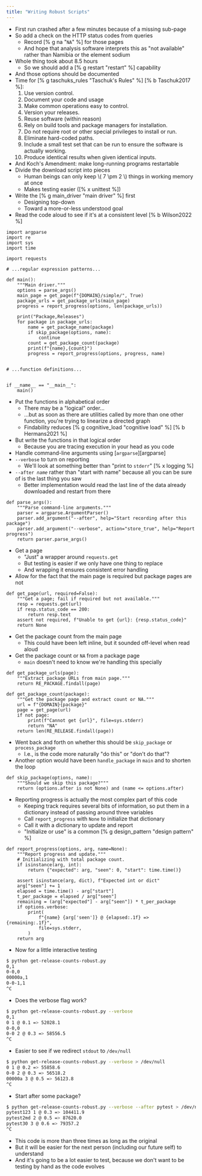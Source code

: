 ```yaml
---
title: "Writing Robust Scripts"
---
```


-   First run crashed after a few minutes because of a missing sub-page
-   So add a check on the HTTP status codes from queries
    -   Record [% g na "`NA`" %] for those pages
    -   And hope that analysis software interprets this as "not available"
        rather than Namibia or the element sodium
-   Whole thing took about 8.5 hours
    -   So we should add a [% g restart "restart" %] capability
-   And those options should be documented
-   Time for [% g taschuks_rules "Taschuk's Rules" %] [% b Taschuk2017 %]:
    1.  Use version control.
    1.  Document your code and usage
    1.  Make common operations easy to control.
    1.  Version your releases.
    1.  Reuse software (within reason)
    1.  Rely on build tools and package managers for installation.
    1.  Do not require root or other special privileges to install or run.
    1.  Eliminate hard-coded paths.
    1.  Include a small test set that can be run to ensure the software is actually working.
    1.  Produce identical results when given identical inputs.
-   And Koch's Amendment: make long-running programs restartable
-   Divide the download script into pieces
    -   Human beings can only keep \\( 7 \pm 2 \\) things in working memory at once
    -   Makes testing easier ([% x unittest %])
-   Write the [% g main_driver "main driver" %] first
    -   Designing top-down
    -   Toward a more-or-less understood goal
-   Read the code aloud to see if it's at a consistent level [% b Wilson2022 %]

```{.python title="get-release-counts-robust.py"}
import argparse
import re
import sys
import time

import requests

# ...regular expression patterns...

def main():
    """Main driver."""
    options = parse_args()
    main_page = get_page(f"{DOMAIN}/simple/", True)
    package_urls = get_package_urls(main_page)
    progress = report_progress(options, len(package_urls))

    print("Package,Releases")
    for package in package_urls:
        name = get_package_name(package)
        if skip_package(options, name):
            continue
        count = get_package_count(package)
        print(f"{name},{count}")
        progress = report_progress(options, progress, name)


# ...function definitions...


if __name__ == "__main__":
    main()
```

-   Put the functions in alphabetical order
    -   There may be a "logical" order...
    -   ...but as soon as there are utilities called by more than one other function,
        you're trying to linearize a directed graph
    -   Findability reduces [% g cognitive_load "cognitive load" %] [% b Hermans2021 %]
-   But write the functions in that logical order
    -   Because you are tracing execution in your head as you code
-   Handle command-line arguments using [`argparse`][argparse]
-   `--verbose` to turn on reporting
    -   We'll look at something better than "print to `stderr`" [% x logging %]
-   <code>--after <em>name</em></code> rather than "start with name"
    because all you can be sure of is the last thing you saw
    -   Better implementation would read the last line of the data already downloaded
        and restart from there

```{.python title="get-release-counts-robust.py"}
def parse_args():
    """Parse command-line arguments."""
    parser = argparse.ArgumentParser()
    parser.add_argument("--after", help="Start recording after this package")
    parser.add_argument("--verbose", action="store_true", help="Report progress")
    return parser.parse_args()
```

-   Get a page
    -   "Just" a wrapper around `requests.get`
    -   But testing is easier if we only have one thing to replace
    -   And wrapping it ensures consistent error handling
-   Allow for the fact that the main page is required but package pages are not

```{.python title="get-release-counts-robust.py"}
def get_page(url, required=False):
    """Get a page; fail if required but not available."""
    resp = requests.get(url)
    if resp.status_code == 200:
        return resp.text
    assert not required, f"Unable to get {url}: {resp.status_code}"
    return None
```

-   Get the package count from the main page
    -   This could have been left inline, but it sounded off-level when read aloud
-   Get the package count or `NA` from a package page
    -   `main` doesn't need to know we're handling this specially

```{.python title="get-release-counts-robust.py"}
def get_package_urls(page):
    """Extract package URLs from main page."""
    return RE_PACKAGE.findall(page)

def get_package_count(package):
    """Get the package page and extract count or NA."""
    url = f"{DOMAIN}{package}"
    page = get_page(url)
    if not page:
        print(f"Cannot get {url}", file=sys.stderr)
        return "NA"
    return len(RE_RELEASE.findall(page))
```

-   Went back and forth on whether this should be `skip_package` or `process_package`
    -   I.e., is the code more naturally "do this" or "don't do that"?
-   Another option would have been `handle_package` in `main` and to shorten the loop

```{.python title="get-release-counts-robust.py"}
def skip_package(options, name):
    """Should we skip this package?"""
    return (options.after is not None) and (name <= options.after)
```

-   Reporting progress is actually the most complex part of this code
    -   Keeping track requires several bits of information,
        so put them in a dictionary instead of passing around three variables
    -   Call `report_progress` with `None` to initialize that dictionary
    -   Call it with a dictionary to update and report
    -   "Initialize or use" is a common [% g design_pattern "design pattern" %]

```{.python title="get-release-counts-robust.py"}
def report_progress(options, arg, name=None):
    """Report progress and update."""
    # Initializing with total package count.
    if isinstance(arg, int):
        return {"expected": arg, "seen": 0, "start": time.time()}

    assert isinstance(arg, dict), f"Expected int or dict"
    arg["seen"] += 1
    elapsed = time.time() - arg["start"]
    t_per_package = elapsed / arg["seen"]
    remaining = (arg["expected"] - arg["seen"]) * t_per_package
    if options.verbose:
        print(
            f"{name} {arg['seen']} @ {elapsed:.1f} => {remaining:.1f}",
            file=sys.stderr,
        )
    return arg
```

-   Now for a little interactive testing

```bash
$ python get-release-counts-robust.py
0,1
0-0,0
00000a,1
0-0-1,1
^C
```

-   Does the verbose flag work?

```bash
$ python get-release-counts-robust.py --verbose
0,1
0 1 @ 0.1 => 52028.1
0-0,0
0-0 2 @ 0.3 => 58556.5
^C
```

-   Easier to see if we redirect `stdout` to `/dev/null`

```bash
$ python get-release-counts-robust.py --verbose > /dev/null
0 1 @ 0.2 => 55858.6
0-0 2 @ 0.3 => 56518.2
00000a 3 @ 0.5 => 56123.8
^C
```

-   Start after some package?


```bash
$ python get-release-counts-robust.py --verbose --after pytest > /dev/null
pytest123 1 @ 0.3 => 104411.9
pytest2md 2 @ 0.5 => 87620.0
pytest30 3 @ 0.6 => 79357.2
^C
```

-   This code is more than three times as long as the original
-   But it will be easier for the next person (including our future self) to understand
-   And it's going to be a lot easier to test,
    because we don't want to be testing by hand as the code evolves
